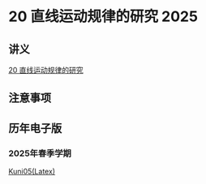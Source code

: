 # 20 直线运动规律的研究 2025

## 讲义

[20 直线运动规律的研究](https://github.com/dark-but-spark/SUSTech-PHY104B-Yellow-Pages/blob/main/docs/20/20.pdf)

## 注意事项


## 历年电子版



### 2025年春季学期

[Kuni05(Latex)](https://github.com/Kuni05/SUSTech-PHY104B/tree/main/2025/%E6%8A%A5%E5%91%8A/20%20%E7%9B%B4%E7%BA%BF%E8%BF%90%E5%8A%A8%E8%A7%84%E5%BE%8B%E7%9A%84%E7%A0%94%E7%A9%B62025 )